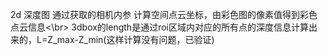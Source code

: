 2d 深度图 通过获取的相机内参  计算空间点云坐标，由彩色图的像素值得到彩色点云信息<\br>
3dbox的length是通过roi区域内对应的所有点的深度信息计算出来的，L=Z_max-Z_min(这样计算没有问题，已验证)
